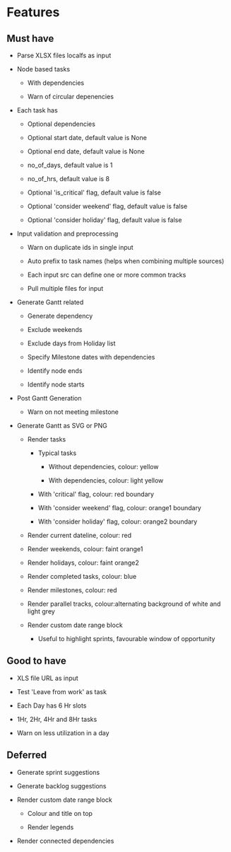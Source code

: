 # Features

## Must have

- Parse XLSX files localfs as input
  
- Node based tasks 
  
  - With dependencies

  - Warn of circular depenencies

- Each task has 
  
  - Optional dependencies
   
  - Optional start date, default value is None
  
  - Optional end date, default value is None
  
  - no_of_days, default value is 1
  
  - no_of_hrs, default value is 8
    
  - Optional 'is_critical' flag, default value is false
  
  - Optional 'consider weekend' flag, default value is false
  
  - Optional 'consider holiday' flag, default value is false

- Input validation and preprocessing
  
  - Warn on duplicate ids in single input

  - Auto prefix to task names (helps when combining multiple sources)
   
  - Each input src can define one or more common tracks
  
  - Pull multiple files for input
  
- Generate Gantt related 
  
  - Generate dependency

  - Exclude weekends
    
  - Exclude days from Holiday list
    
  - Specify Milestone dates with dependencies
  
  - Identify node ends 
    
  - Identify node starts
  
- Post Gantt Generation
  
  - Warn on not meeting milestone

- Generate Gantt as SVG or PNG

  - Render tasks
  
    - Typical tasks

        - Without dependencies, colour: yellow

        - With dependencies, colour: light yellow

    - With 'critical' flag, colour: red boundary
  
    - With 'consider weekend' flag, colour: orange1 boundary
  
    - With 'consider holiday' flag, colour: orange2 boundary

  - Render current dateline, colour: red
  
  - Render weekends, colour: faint orange1

  - Render holidays, colour: faint orange2
    
  - Render completed tasks, colour: blue

  - Render milestones, colour: red
   
  - Render parallel tracks, colour:alternating background of white and light grey
   
  - Render custom date range block

      - Useful to highlight sprints, favourable window of opportunity

## Good to have

- XLS file URL as input
  
- Test 'Leave from work' as task

- Each Day has 6 Hr slots
  
- 1Hr, 2Hr, 4Hr and 8Hr tasks
  
- Warn on less utilization in a day

## Deferred

- Generate sprint suggestions
  
- Generate backlog suggestions
  
- Render custom date range block

    - Colour and title on top

    - Render legends
 
- Render connected dependencies








